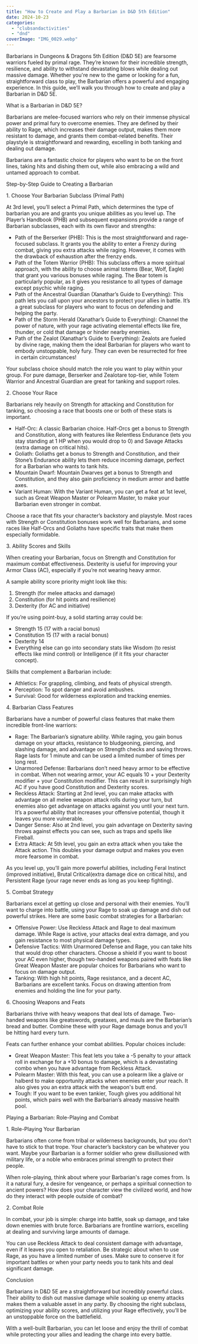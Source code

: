 ```yaml
---
title: "How to Create and Play a Barbarian in D&D 5th Edition"
date: 2024-10-23
categories: 
  - "clubsandactivities"
  - "dnd"
coverImage: "IMG_0029.webp"
---
```


Barbarians in Dungeons & Dragons 5th Edition (D&D 5E) are fearsome warriors fueled by primal rage. They’re known for their incredible strength, resilience, and ability to withstand devastating blows while dealing out massive damage. Whether you're new to the game or looking for a fun, straightforward class to play, the Barbarian offers a powerful and engaging experience. In this guide, we’ll walk you through how to create and play a Barbarian in D&D 5E.

What is a Barbarian in D&D 5E?

Barbarians are melee-focused warriors who rely on their immense physical power and primal fury to overcome enemies. They are defined by their ability to Rage, which increases their damage output, makes them more resistant to damage, and grants them combat-related benefits. Their playstyle is straightforward and rewarding, excelling in both tanking and dealing out damage.

Barbarians are a fantastic choice for players who want to be on the front lines, taking hits and dishing them out, while also embracing a wild and untamed approach to combat.

Step-by-Step Guide to Creating a Barbarian

1\. Choose Your Barbarian Subclass (Primal Path)

At 3rd level, you’ll select a Primal Path, which determines the type of barbarian you are and grants you unique abilities as you level up. The Player’s Handbook (PHB) and subsequent expansions provide a range of Barbarian subclasses, each with its own flavor and strengths:

- Path of the Berserker (PHB): This is the most straightforward and rage-focused subclass. It grants you the ability to enter a Frenzy during combat, giving you extra attacks while raging. However, it comes with the drawback of exhaustion after the frenzy ends.
- Path of the Totem Warrior (PHB): This subclass offers a more spiritual approach, with the ability to choose animal totems (Bear, Wolf, Eagle) that grant you various bonuses while raging. The Bear totem is particularly popular, as it gives you resistance to all types of damage except psychic while raging.
- Path of the Ancestral Guardian (Xanathar’s Guide to Everything): This path lets you call upon your ancestors to protect your allies in battle. It’s a great subclass for players who want to focus on defending and helping the party.
- Path of the Storm Herald (Xanathar’s Guide to Everything): Channel the power of nature, with your rage activating elemental effects like fire, thunder, or cold that damage or hinder nearby enemies.
- Path of the Zealot (Xanathar’s Guide to Everything): Zealots are fueled by divine rage, making them the ideal Barbarian for players who want to embody unstoppable, holy fury. They can even be resurrected for free in certain circumstances!

Your subclass choice should match the role you want to play within your group. For pure damage, Berserker and Zealotare top-tier, while Totem Warrior and Ancestral Guardian are great for tanking and support roles.

2\. Choose Your Race

Barbarians rely heavily on Strength for attacking and Constitution for tanking, so choosing a race that boosts one or both of these stats is important.

- Half-Orc: A classic Barbarian choice. Half-Orcs get a bonus to Strength and Constitution, along with features like Relentless Endurance (lets you stay standing at 1 HP when you would drop to 0) and Savage Attacks (extra damage on critical hits).
- Goliath: Goliaths get a bonus to Strength and Constitution, and their Stone’s Endurance ability lets them reduce incoming damage, perfect for a Barbarian who wants to tank hits.
- Mountain Dwarf: Mountain Dwarves get a bonus to Strength and Constitution, and they also gain proficiency in medium armor and battle axes.
- Variant Human: With the Variant Human, you can get a feat at 1st level, such as Great Weapon Master or Polearm Master, to make your Barbarian even stronger in combat.

Choose a race that fits your character’s backstory and playstyle. Most races with Strength or Constitution bonuses work well for Barbarians, and some races like Half-Orcs and Goliaths have specific traits that make them especially formidable.

3\. Ability Scores and Skills

When creating your Barbarian, focus on Strength and Constitution for maximum combat effectiveness. Dexterity is useful for improving your Armor Class (AC), especially if you’re not wearing heavy armor.

A sample ability score priority might look like this:

1. Strength (for melee attacks and damage)
2. Constitution (for hit points and resilience)
3. Dexterity (for AC and initiative)

If you’re using point-buy, a solid starting array could be:

- Strength 15 (17 with a racial bonus)
- Constitution 15 (17 with a racial bonus)
- Dexterity 14
- Everything else can go into secondary stats like Wisdom (to resist effects like mind control) or Intelligence (if it fits your character concept).

Skills that complement a Barbarian include:

- Athletics: For grappling, climbing, and feats of physical strength.
- Perception: To spot danger and avoid ambushes.
- Survival: Good for wilderness exploration and tracking enemies.

4\. Barbarian Class Features

Barbarians have a number of powerful class features that make them incredible front-line warriors:

- Rage: The Barbarian’s signature ability. While raging, you gain bonus damage on your attacks, resistance to bludgeoning, piercing, and slashing damage, and advantage on Strength checks and saving throws. Rage lasts for 1 minute and can be used a limited number of times per long rest.
- Unarmored Defense: Barbarians don’t need heavy armor to be effective in combat. When not wearing armor, your AC equals 10 + your Dexterity modifier + your Constitution modifier. This can result in surprisingly high AC if you have good Constitution and Dexterity scores.
- Reckless Attack: Starting at 2nd level, you can make attacks with advantage on all melee weapon attack rolls during your turn, but enemies also get advantage on attacks against you until your next turn. It’s a powerful ability that increases your offensive potential, though it leaves you more vulnerable.
- Danger Sense: Also at 2nd level, you gain advantage on Dexterity saving throws against effects you can see, such as traps and spells like Fireball.
- Extra Attack: At 5th level, you gain an extra attack when you take the Attack action. This doubles your damage output and makes you even more fearsome in combat.

As you level up, you’ll gain more powerful abilities, including Feral Instinct (improved initiative), Brutal Critical(extra damage dice on critical hits), and Persistent Rage (your rage never ends as long as you keep fighting).

5\. Combat Strategy

Barbarians excel at getting up close and personal with their enemies. You’ll want to charge into battle, using your Rage to soak up damage and dish out powerful strikes. Here are some basic combat strategies for a Barbarian:

- Offensive Power: Use Reckless Attack and Rage to deal maximum damage. While Rage is active, your attacks deal extra damage, and you gain resistance to most physical damage types.
- Defensive Tactics: With Unarmored Defense and Rage, you can take hits that would drop other characters. Choose a shield if you want to boost your AC even higher, though two-handed weapons paired with feats like Great Weapon Master are popular choices for Barbarians who want to focus on damage output.
- Tanking: With high hit points, Rage resistance, and a decent AC, Barbarians are excellent tanks. Focus on drawing attention from enemies and holding the line for your party.

6\. Choosing Weapons and Feats

Barbarians thrive with heavy weapons that deal lots of damage. Two-handed weapons like greatswords, greataxes, and mauls are the Barbarian’s bread and butter. Combine these with your Rage damage bonus and you’ll be hitting hard every turn.

Feats can further enhance your combat abilities. Popular choices include:

- Great Weapon Master: This feat lets you take a -5 penalty to your attack roll in exchange for a +10 bonus to damage, which is a devastating combo when you have advantage from Reckless Attack.
- Polearm Master: With this feat, you can use a polearm like a glaive or halberd to make opportunity attacks when enemies enter your reach. It also gives you an extra attack with the weapon's butt end.
- Tough: If you want to be even tankier, Tough gives you additional hit points, which pairs well with the Barbarian’s already massive health pool.

Playing a Barbarian: Role-Playing and Combat

1\. Role-Playing Your Barbarian

Barbarians often come from tribal or wilderness backgrounds, but you don’t have to stick to that trope. Your character’s backstory can be whatever you want. Maybe your Barbarian is a former soldier who grew disillusioned with military life, or a noble who embraces primal strength to protect their people.

When role-playing, think about where your Barbarian's rage comes from. Is it a natural fury, a desire for vengeance, or perhaps a spiritual connection to ancient powers? How does your character view the civilized world, and how do they interact with people outside of combat?

2\. Combat Role

In combat, your job is simple: charge into battle, soak up damage, and take down enemies with brute force. Barbarians are frontline warriors, excelling at dealing and surviving large amounts of damage.

You can use Reckless Attack to deal consistent damage with advantage, even if it leaves you open to retaliation. Be strategic about when to use Rage, as you have a limited number of uses. Make sure to conserve it for important battles or when your party needs you to tank hits and deal significant damage.

Conclusion

Barbarians in D&D 5E are a straightforward but incredibly powerful class. Their ability to dish out massive damage while soaking up enemy attacks makes them a valuable asset in any party. By choosing the right subclass, optimizing your ability scores, and utilizing your Rage effectively, you’ll be an unstoppable force on the battlefield.

With a well-built Barbarian, you can let loose and enjoy the thrill of combat while protecting your allies and leading the charge into every battle.
